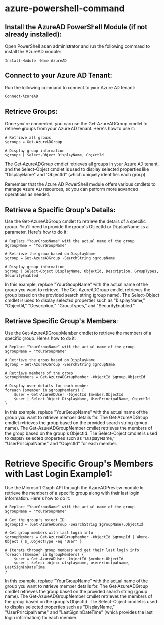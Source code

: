 # azure-powershell-command

## Install the AzureAD PowerShell Module (if not already installed):

Open PowerShell as an administrator and run the following command to install the AzureAD module:

````
Install-Module -Name AzureAD
````
## Connect to your Azure AD Tenant:

Run the following command to connect to your Azure AD tenant:

````
Connect-AzureAD
````
## Retrieve Groups:

Once you're connected, you can use the Get-AzureADGroup cmdlet to retrieve groups from your Azure AD tenant. Here's how to use it:

````
# Retrieve all groups
$groups = Get-AzureADGroup

# Display group information
$groups | Select-Object DisplayName, ObjectId

````
The Get-AzureADGroup cmdlet retrieves all groups in your Azure AD tenant, and the Select-Object cmdlet is used to display selected properties like "DisplayName" and "ObjectId" (which uniquely identifies each group).

Remember that the Azure AD PowerShell module offers various cmdlets to manage Azure AD resources, so you can perform more advanced operations as needed.

## Retrieve a Specific Group's Details:

Use the Get-AzureADGroup cmdlet to retrieve the details of a specific group. You'll need to provide the group's ObjectId or DisplayName as a parameter. Here's how to do it:

````
# Replace "YourGroupName" with the actual name of the group
$groupName = "YourGroupName"

# Retrieve the group based on DisplayName
$group = Get-AzureADGroup -SearchString $groupName

# Display group information
$group | Select-Object DisplayName, ObjectId, Description, GroupTypes, SecurityEnabled

````
In this example, replace "YourGroupName" with the actual name of the group you want to retrieve. The Get-AzureADGroup cmdlet retrieves the group based on the provided search string (group name). The Select-Object cmdlet is used to display selected properties such as "DisplayName," "ObjectId," "Description," "GroupTypes," and "SecurityEnabled."

## Retrieve Specific Group's Members:

Use the Get-AzureADGroupMember cmdlet to retrieve the members of a specific group. Here's how to do it:
````
# Replace "YourGroupName" with the actual name of the group
$groupName = "YourGroupName"

# Retrieve the group based on DisplayName
$group = Get-AzureADGroup -SearchString $groupName

# Retrieve members of the group
$groupMembers = Get-AzureADGroupMember -ObjectId $group.ObjectId

# Display user details for each member
foreach ($member in $groupMembers) {
    $user = Get-AzureADUser -ObjectId $member.ObjectId
    $user | Select-Object DisplayName, UserPrincipalName, ObjectId
}

````

In this example, replace "YourGroupName" with the actual name of the group you want to retrieve member details for. The Get-AzureADGroup cmdlet retrieves the group based on the provided search string (group name). The Get-AzureADGroupMember cmdlet retrieves the members of the group based on the group's ObjectId. The Select-Object cmdlet is used to display selected properties such as "DisplayName," "UserPrincipalName," and "ObjectId" for each member.

# Retrieve Specific Group's Members with Last Login Example1:

Use the Microsoft Graph API through the AzureADPreview module to retrieve the members of a specific group along with their last login information. Here's how to do it:

````
# Replace "YourGroupName" with the actual name of the group
$groupName = "YourGroupName"

# Get the group's object ID
$groupId = (Get-AzureADGroup -SearchString $groupName).ObjectId

# Get group members with last login info
$groupMembers = Get-AzureADGroupMember -ObjectId $groupId | Where-Object { $_.ObjectType -eq "User" }

# Iterate through group members and get their last login info
foreach ($member in $groupMembers) {
    $user = Get-AzureADUser -ObjectId $member.ObjectId
    $user | Select-Object DisplayName, UserPrincipalName, LastSignInDateTime
}

````
In this example, replace "YourGroupName" with the actual name of the group you want to retrieve member details for. The Get-AzureADGroup cmdlet retrieves the group based on the provided search string (group name). The Get-AzureADGroupMember cmdlet retrieves the members of the group based on the group's ObjectId. The Select-Object cmdlet is used to display selected properties such as "DisplayName," "UserPrincipalName," and "LastSignInDateTime" (which provides the last login information) for each member.
